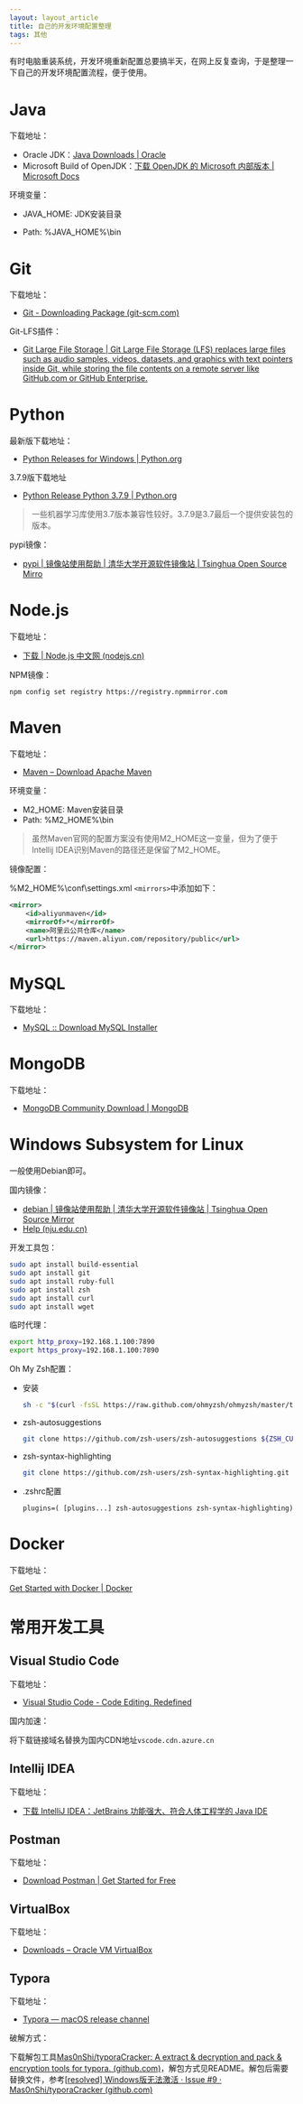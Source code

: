 ```yaml
---
layout: layout_article
title: 自己的开发环境配置整理
tags: 其他
---
```


有时电脑重装系统，开发环境重新配置总要搞半天，在网上反复查询，于是整理一下自己的开发环境配置流程，便于使用。

<!-- more -->

# Java

下载地址：

- Oracle JDK：[Java Downloads &#124; Oracle](https://www.oracle.com/java/technologies/downloads/)
- Microsoft Build of OpenJDK：[下载 OpenJDK 的 Microsoft 内部版本 &#124; Microsoft Docs](https://docs.microsoft.com/zh-cn/java/openjdk/download)

环境变量：

- JAVA_HOME: JDK安装目录

- Path: %JAVA_HOME%\bin

# Git

下载地址：

- [Git - Downloading Package (git-scm.com)](https://git-scm.com/download/win)

Git-LFS插件：

- [Git Large File Storage &#124; Git Large File Storage (LFS) replaces large files such as audio samples, videos, datasets, and graphics with text pointers inside Git, while storing the file contents on a remote server like GitHub.com or GitHub Enterprise.](https://git-lfs.github.com/)

# Python

最新版下载地址：

- [Python Releases for Windows &#124; Python.org](https://www.python.org/downloads/windows/)

3.7.9版下载地址

- [Python Release Python 3.7.9 &#124; Python.org](https://www.python.org/downloads/release/python-379/)

> 一些机器学习库使用3.7版本兼容性较好。3.7.9是3.7最后一个提供安装包的版本。

pypi镜像：

- [pypi &#124; 镜像站使用帮助 &#124; 清华大学开源软件镜像站 &#124; Tsinghua Open Source Mirro](https://mirrors.tuna.tsinghua.edu.cn/help/pypi/)

# Node.js

下载地址：

- [下载 &#124; Node.js 中文网 (nodejs.cn)](http://nodejs.cn/download/)

NPM镜像：

```
npm config set registry https://registry.npmmirror.com
```



# Maven

下载地址：

- [Maven – Download Apache Maven](https://maven.apache.org/download.cgi)

环境变量：

- M2_HOME: Maven安装目录
- Path: %M2_HOME%\bin

> 虽然Maven官网的配置方案没有使用M2_HOME这一变量，但为了便于Intellij IDEA识别Maven的路径还是保留了M2_HOME。

镜像配置：

%M2_HOME%\conf\settings.xml `<mirrors>`中添加如下：

```xml
<mirror>
    <id>aliyunmaven</id>
    <mirrorOf>*</mirrorOf>
    <name>阿里云公共仓库</name>
    <url>https://maven.aliyun.com/repository/public</url>
</mirror>
```

# MySQL

下载地址：

- [MySQL :: Download MySQL Installer](https://dev.mysql.com/downloads/installer/)

# MongoDB

下载地址：

- [MongoDB Community Download &#124; MongoDB](https://www.mongodb.com/try/download/community)

# Windows Subsystem for Linux

一般使用Debian即可。

国内镜像：

- [debian &#124; 镜像站使用帮助 &#124; 清华大学开源软件镜像站 &#124; Tsinghua Open Source Mirror](https://mirrors.tuna.tsinghua.edu.cn/help/debian/)
- [Help (nju.edu.cn)](http://mirrors.nju.edu.cn/help/debian)

开发工具包：

```bash
sudo apt install build-essential
sudo apt install git
sudo apt install ruby-full
sudo apt install zsh
sudo apt install curl
sudo apt install wget
```

临时代理：

```bash
export http_proxy=192.168.1.100:7890
export https_proxy=192.168.1.100:7890
```

Oh My Zsh配置：

- 安装

  ```bash
  sh -c "$(curl -fsSL https://raw.github.com/ohmyzsh/ohmyzsh/master/tools/install.sh)"
  ```

- zsh-autosuggestions

  ```bash
  git clone https://github.com/zsh-users/zsh-autosuggestions ${ZSH_CUSTOM:-~/.oh-my-zsh/custom}/plugins/zsh-autosuggestions
  ```

- zsh-syntax-highlighting

  ```bash
  git clone https://github.com/zsh-users/zsh-syntax-highlighting.git ${ZSH_CUSTOM:-~/.oh-my-zsh/custom}/plugins/zsh-syntax-highlighting
  ```

- .zshrc配置

  ```
  plugins=( [plugins...] zsh-autosuggestions zsh-syntax-highlighting)
  ```

# Docker

下载地址：

[Get Started with Docker &#124; Docker](https://www.docker.com/get-started)

# 常用开发工具

## Visual Studio Code

下载地址：

- [Visual Studio Code - Code Editing. Redefined](https://code.visualstudio.com/#alt-downloads)

国内加速：

将下载链接域名替换为国内CDN地址`vscode.cdn.azure.cn`

## Intellij IDEA

下载地址：

- [下载 IntelliJ IDEA：JetBrains 功能强大、符合人体工程学的 Java IDE](https://www.jetbrains.com.cn/idea/download/#section=windows)

## Postman

下载地址：

- [Download Postman &#124; Get Started for Free](https://www.postman.com/downloads/?utm_source=postman-home)

## VirtualBox

下载地址：

- [Downloads – Oracle VM VirtualBox](https://www.virtualbox.org/wiki/Downloads)

## Typora

下载地址：

- [Typora — macOS release channel](https://typora.io/releases/all)

破解方式：

下载解包工具[Mas0nShi/typoraCracker: A extract & decryption and pack & encryption tools for typora. (github.com)](https://github.com/Mas0nShi/typoraCracker)，解包方式见README。解包后需要替换文件，参考[[resolved\] Windows版无法激活 · Issue #9 · Mas0nShi/typoraCracker (github.com)](https://github.com/Mas0nShi/typoraCracker/issues/9)

